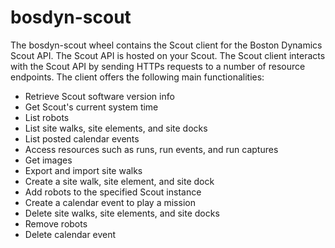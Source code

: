 <!--
Copyright (c) 2023 Boston Dynamics, Inc.  All rights reserved.

Downloading, reproducing, distributing or otherwise using the SDK Software
is subject to the terms and conditions of the Boston Dynamics Software
Development Kit License (20191101-BDSDK-SL).
-->

# bosdyn-scout

The bosdyn-scout wheel contains the Scout client for the Boston Dynamics Scout API. The Scout API is hosted on your Scout. The Scout client interacts with the Scout API by sending HTTPs requests to a number of resource endpoints. The client offers the following main functionalities:

- Retrieve Scout software version info
- Get Scout's current system time
- List robots
- List site walks, site elements, and site docks
- List posted calendar events
- Access resources such as runs, run events, and run captures
- Get images
- Export and import site walks
- Create a site walk, site element, and site dock
- Add robots to the specified Scout instance
- Create a calendar event to play a mission
- Delete site walks, site elements, and site docks
- Remove robots
- Delete calendar event
